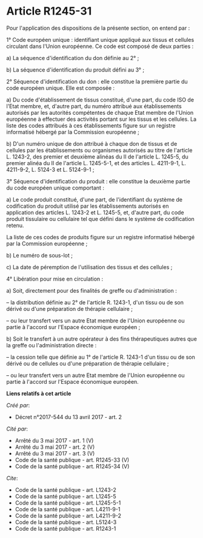 # Article R1245-31

Pour l'application des dispositions de la présente section, on entend par :

1° Code européen unique : identifiant unique appliqué aux tissus et cellules circulant dans l'Union européenne. Ce code est
composé de deux parties :

a) La séquence d'identification du don définie au 2° ;

b) La séquence d'identification du produit défini au 3° ;

2° Séquence d'identification du don : elle constitue la première partie du code européen unique. Elle est composée :

a) Du code d'établissement de tissus constitué, d'une part, du code ISO de l'Etat membre, et, d'autre part, du numéro
attribué aux établissements autorisés par les autorités compétentes de chaque Etat membre de l'Union européenne à effectuer
des activités portant sur les tissus et les cellules. La liste des codes attribués à ces établissements figure sur un
registre informatisé hébergé par la Commission européenne ;

b) D'un numéro unique de don attribué à chaque don de tissus et de cellules par les établissements ou organismes autorisés au
titre de l'article L. 1243-2, des premier et deuxième alinéas du II de l'article L. 1245-5, du premier alinéa du II de
l'article L. 1245-5-1, et des articles L. 4211-9-1, L. 4211-9-2, L. 5124-3 et L. 5124-9-1 ;

3° Séquence d'identification du produit : elle constitue la deuxième partie du code européen unique comportant :

a) Le code produit constitué, d'une part, de l'identifiant du système de codification du produit utilisé par les
établissements autorisés en application des articles L. 1243-2 et L. 1245-5, et, d'autre part, du code produit tissulaire ou
cellulaire tel que défini dans le système de codification retenu.

La liste de ces codes de produits figure sur un registre informatisé hébergé par la Commission européenne ;

b) Le numéro de sous-lot ;

c) La date de péremption de l'utilisation des tissus et des cellules ;

4° Libération pour mise en circulation :

a) Soit, directement pour des finalités de greffe ou d'administration :

– la distribution définie au 2° de l'article R. 1243-1, d'un tissu ou de son dérivé ou d'une préparation de thérapie
cellulaire ;

– ou leur transfert vers un autre Etat membre de l'Union européenne ou partie à l'accord sur l'Espace économique européen ;

b) Soit le transfert à un autre opérateur à des fins thérapeutiques autres que la greffe ou l'administration directe :

– la cession telle que définie au 1° de l'article R. 1243-1 d'un tissu ou de son dérivé ou de cellules ou d'une préparation
de thérapie cellulaire ;

– ou leur transfert vers un autre Etat membre de l'Union européenne ou partie à l'accord sur l'Espace économique européen.

**Liens relatifs à cet article**

_Créé par_:

  - Décret n°2017-544 du 13 avril 2017 - art. 2

_Cité par_:

  - Arrêté du 3 mai 2017 - art. 1 (V)
  - Arrêté du 3 mai 2017 - art. 2 (V)
  - Arrêté du 3 mai 2017 - art. 3 (V)
  - Code de la santé publique - art. R1245-33 (V)
  - Code de la santé publique - art. R1245-34 (V)

_Cite_:

  - Code de la santé publique - art. L1243-2
  - Code de la santé publique - art. L1245-5
  - Code de la santé publique - art. L1245-5-1
  - Code de la santé publique - art. L4211-9-1
  - Code de la santé publique - art. L4211-9-2
  - Code de la santé publique - art. L5124-3
  - Code de la santé publique - art. R1243-1

